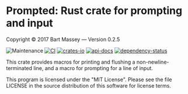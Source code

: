 # Prompted: Rust crate for prompting and input
Copyright © 2017 Bart Massey — Version 0.2.5

![Maintenance](https://img.shields.io/badge/maintenance-actively--developed-brightgreen.svg)
[![CI](https://github.com/BartMassey/prompted/actions/workflows/rust.yml/badge.svg)](https://github.com/BartMassey/prompted/actions/workflows/rust.yml)
[![crates-io](https://img.shields.io/crates/v/prompted.svg)](https://crates.io/crates/prompted)
[![api-docs](https://docs.rs/prompted/badge.svg)](https://docs.rs/prompted)
[![dependency-status](https://deps.rs/repo/github/BartMassey/prompted/status.svg)](https://deps.rs/repo/github/BartMassey/prompted)

This crate provides macros for printing and flushing a
non-newline-terminated line, and a macro for prompting for a
line of input.

This program is licensed under the "MIT License".  Please
see the file LICENSE in the source distribution of this
software for license terms.

